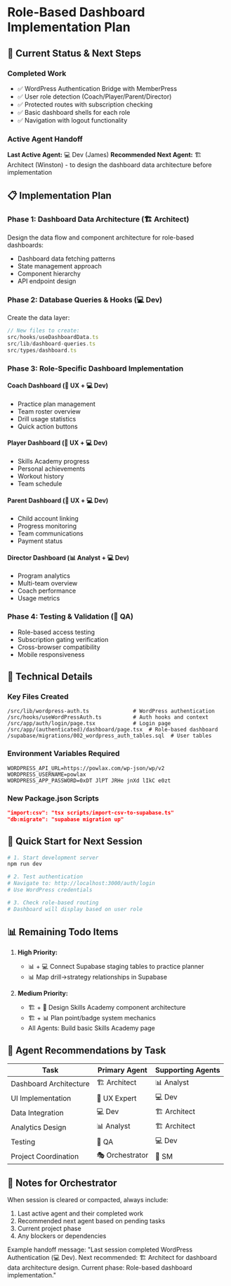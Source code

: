 # Role-Based Dashboard Implementation Plan

## 🎯 Current Status & Next Steps

### Completed Work
- ✅ WordPress Authentication Bridge with MemberPress
- ✅ User role detection (Coach/Player/Parent/Director)
- ✅ Protected routes with subscription checking
- ✅ Basic dashboard shells for each role
- ✅ Navigation with logout functionality

### Active Agent Handoff
**Last Active Agent:** 💻 Dev (James)
**Recommended Next Agent:** 🏗️ Architect (Winston) - to design the dashboard data architecture before implementation

## 📋 Implementation Plan

### Phase 1: Dashboard Data Architecture (🏗️ Architect)
Design the data flow and component architecture for role-based dashboards:
- Dashboard data fetching patterns
- State management approach
- Component hierarchy
- API endpoint design

### Phase 2: Database Queries & Hooks (💻 Dev)
Create the data layer:

```typescript
// New files to create:
src/hooks/useDashboardData.ts
src/lib/dashboard-queries.ts
src/types/dashboard.ts
```

### Phase 3: Role-Specific Dashboard Implementation

#### Coach Dashboard (🎨 UX + 💻 Dev)
- Practice plan management
- Team roster overview
- Drill usage statistics
- Quick action buttons

#### Player Dashboard (🎨 UX + 💻 Dev)
- Skills Academy progress
- Personal achievements
- Workout history
- Team schedule

#### Parent Dashboard (🎨 UX + 💻 Dev)
- Child account linking
- Progress monitoring
- Team communications
- Payment status

#### Director Dashboard (📊 Analyst + 💻 Dev)
- Program analytics
- Multi-team overview
- Coach performance
- Usage metrics

### Phase 4: Testing & Validation (🧪 QA)
- Role-based access testing
- Subscription gating verification
- Cross-browser compatibility
- Mobile responsiveness

## 🔧 Technical Details

### Key Files Created
```
/src/lib/wordpress-auth.ts              # WordPress authentication
/src/hooks/useWordPressAuth.ts          # Auth hooks and context
/src/app/auth/login/page.tsx            # Login page
/src/app/(authenticated)/dashboard/page.tsx  # Role-based dashboard
/supabase/migrations/002_wordpress_auth_tables.sql  # User tables
```

### Environment Variables Required
```env
WORDPRESS_API_URL=https://powlax.com/wp-json/wp/v2
WORDPRESS_USERNAME=powlax
WORDPRESS_APP_PASSWORD=0xDT JlPT JRHe jnXd lIkC e0zt
```

### New Package.json Scripts
```json
"import:csv": "tsx scripts/import-csv-to-supabase.ts"
"db:migrate": "supabase migration up"
```

## 🚀 Quick Start for Next Session

```bash
# 1. Start development server
npm run dev

# 2. Test authentication
# Navigate to: http://localhost:3000/auth/login
# Use WordPress credentials

# 3. Check role-based routing
# Dashboard will display based on user role
```

## 📊 Remaining Todo Items

1. **High Priority:**
   - 📊 + 💻 Connect Supabase staging tables to practice planner
   - 📊 Map drill→strategy relationships in Supabase

2. **Medium Priority:**
   - 🏗️ + 🎨 Design Skills Academy component architecture
   - 🏗️ + 📊 Plan point/badge system mechanics
   - All Agents: Build basic Skills Academy page

## 🤝 Agent Recommendations by Task

| Task | Primary Agent | Supporting Agents |
|------|--------------|-------------------|
| Dashboard Architecture | 🏗️ Architect | 📊 Analyst |
| UI Implementation | 🎨 UX Expert | 💻 Dev |
| Data Integration | 💻 Dev | 🏗️ Architect |
| Analytics Design | 📊 Analyst | 🏗️ Architect |
| Testing | 🧪 QA | 💻 Dev |
| Project Coordination | 🎭 Orchestrator | 🏃 SM |

## 📝 Notes for Orchestrator

When session is cleared or compacted, always include:
1. Last active agent and their completed work
2. Recommended next agent based on pending tasks
3. Current project phase
4. Any blockers or dependencies

Example handoff message:
"Last session completed WordPress Authentication (💻 Dev). Next recommended: 🏗️ Architect for dashboard data architecture design. Current phase: Role-based dashboard implementation."